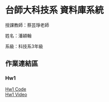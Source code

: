 # 台師大科技系 資料庫系統
授課教師：蔡芸琤老師

姓名：潘穎翰   

系級：科技系3年級  

## 作業連結區  
### Hw1
[Hw1 Code](https://github.com/PanYingHan/Database/blob/main/app.py)<br>
[Hw1 Video](https://youtu.be/TTAO4_9QAD8)
